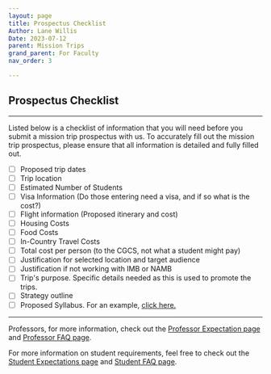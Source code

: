 ```yaml
---
layout: page
title: Prospectus Checklist
Author: Lane Willis
Date: 2023-07-12
parent: Mission Trips
grand_parent: For Faculty
nav_order: 3

---
```


## Prospectus Checklist

---

Listed below is a checklist of information that you will need before you submit a mission trip prospectus with us. To accurately fill out the mission trip prospectus, please ensure that all information is detailed and fully filled out.

- [ ] Proposed trip dates
- [ ] Trip location
- [ ] Estimated Number of Students
- [ ] Visa Information (Do those entering need a visa, and if so what is the cost?)
- [ ] Flight information (Proposed itinerary and cost)
- [ ] Housing Costs
- [ ] Food Costs
- [ ] In-Country Travel Costs
- [ ] Total cost per person (to the CGCS, not what a student might pay)
- [ ] Justification for selected location and target audience
- [ ] Justification if not working with IMB or NAMB
- [ ] Trip's purpose. Specific details needed as this is used to promote the trips.
- [ ] Strategy outline
- [ ] Proposed Syllabus. For an example, [click here.](/missions-center/for-faculty/mission-trips-faculty/syllabus-template.html)

---

Professors, for more information, check out the [Professor Expectation page](/missions-center/for-faculty/mission-trips-faculty/professor-expectations.html) and [Professor FAQ page](/missions-center/for-faculty/mission-trips-faculty/professor-faq.html).

For more information on student requirements, feel free to check out the [Student Expectations page](/missions-center/for-students/mission-trips/student-expectations.html) and [Student FAQ page](/missions-center/for-students/mission-trips/student-faq.html).
